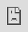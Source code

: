 ```yaml
---
title: Getting started with Aista Magic Cloud in 4 minutes
description: This is the getting started guide for Aista Magic Cloud for those in a hurry. In 4 minutes we guide you through everything.
og_image: https://raw.githubusercontent.com/polterguy/polterguy.github.io/master/images/backend-crud.jpg
---
```


# Getting started with Aista Magic Cloud in 4 minutes

Aista Magic Cloud is a low-code CRUD generator allowing you to generate CRUD apps in one second
by clicking a button. It works by wrapping your database into Hyperlambda HTTP API endpoints. Below is the CRUD
generator that automatically creates your web API.

![CRUD API generator](https://raw.githubusercontent.com/polterguy/polterguy.github.io/master/images/backend-crud.jpg)

## Generate CRUD endpoints for your database

First you need a database. You can connect to an existing database in the Management/Config menu item. Click
the button that says _"Add connection string"_ and make sure you use `{database}` as your database selector such
that Magic can dynamically connect to all databases in your database server. If you don't have a database yourself,
and only want to play around with Magic, you can find example databases in the Management/Plugins section.
Choose any plugin that starts with _"SQLite"_ and ends with _"DB"_, and click _"Install"_.

Then go to Tools/CRUD Generator. Choose your database and click _"Crudify all tables"_. You can also select
individual tables and configure these as you wish. This allows you to for instance apply authorisation
requirements for your individual endpoints, add reCAPTCHA requirements for invoking endpoints, publish web
socket messages as endpoints are invoked, log invocations to endpoints, etc.

When you are done generating your CRUD API, you can go to Analytics/Endpoints to play with your endpoints.
This component is similar to Swagger, and allows you to see which arguments your endpoints can handle,
to easily implement some kind of frontend. Below is a video demonstrating the entire process.

<div class="video">
<iframe width="560" height="315" style="position:absolute; top:0; left:0; width:100%; height:100%;" src="https://www.youtube.com/embed/h4s0bwEC_a4" frameborder="0" allow="accelerometer; autoplay; encrypted-media; gyroscope; picture-in-picture" allowfullscreen></iframe>
</div>

## Generate SQL endpoints

Magic allows you to create HTTP endpoints with SQL only. This allows you to compose some SQL statement,
and rapidly wrap it inside an HTTP endpoint. You can find this component in the Tools/CRUD Generator/SQL section
of your dashboard. Choose your database, provide some SQL, add arguments that you reference in your SQL, and click
the _"Generate"_ button. Below is a screenshot of the process.

![Creating a Web API using SQL](https://raw.githubusercontent.com/polterguy/polterguy.github.io/master/images/sql-web-api.jpg)

## SQL Studio

In addition to the above, Magic contains a web based SQL Studio, allowing you to execute SQL towards
your database of choice. This component works transparently towards SQL Server, MySQL, SQLite, and PostgreSQL, and allows
you to save frequently used SQL snippets, and do basic administration of your databases.
The SQL component in Magic supports syntax highlighting on your tables, autocomplete, and most other features
you would expect from an SQL Workbench type of component. To trigger the autocompletion feature use CTRL+SPACE on Windows
or FN+CONTROL+SPACE on your mac. When you have created some SQL statement and saved it, you can load this SQL
from the SQL endpoint CRUD Generator to wrap it inside an HTTP SQL endpoint.

![Magic's web based SQL Workbench](https://raw.githubusercontent.com/polterguy/polterguy.github.io/master/images/sql-autocomplete.jpg)

## Hyper IDE

Magic also contains its own IDE or integrated development environment, a fully fledged web based IDE.
Hyper IDE provides syntax highlighting for most popular programming languages, in addition
to autocomplete for Hyperlambda. With Hyper IDE you can edit your code, save it, and immediately see the result
of your modifications by executing your endpoint using the menu dropdown button.

![Magic's Hyper IDE](https://raw.githubusercontent.com/polterguy/polterguy.github.io/master/images/hyper-ide-actions.jpg)

## Use Magic from anywhere!

Notice, although it's obviously more convenient to use a desktop computer as your primary development machine, you _can_
use all components in Magic from your phone if required. Below is a video where we demonstrate the Crudifier and Hyper IDE
from an iPhone.

<div class="video">
<iframe width="560" height="315" style="position:absolute; top:0; left:0; width:100%; height:100%;" src="https://www.youtube.com/embed/nP_4m8c_fT8" frameborder="0" allow="accelerometer; autoplay; encrypted-media; gyroscope; picture-in-picture" allowfullscreen></iframe>
</div>

Below you can find more information about Magic, such as tutorials and its reference documentation.

* [Tutorials](/tutorials/)
* [Docs](/documentation/)
